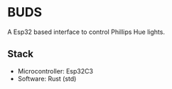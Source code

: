 # BUDS

A Esp32 based interface to control Phillips Hue lights.

## Stack
- Microcontroller: Esp32C3
- Software: Rust (std)
